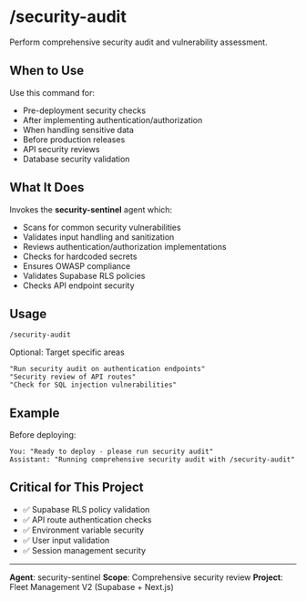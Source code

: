 # /security-audit

Perform comprehensive security audit and vulnerability assessment.

## When to Use

Use this command for:
- Pre-deployment security checks
- After implementing authentication/authorization
- When handling sensitive data
- Before production releases
- API security reviews
- Database security validation

## What It Does

Invokes the **security-sentinel** agent which:
- Scans for common security vulnerabilities
- Validates input handling and sanitization
- Reviews authentication/authorization implementations
- Checks for hardcoded secrets
- Ensures OWASP compliance
- Validates Supabase RLS policies
- Checks API endpoint security

## Usage

```bash
/security-audit
```

Optional: Target specific areas
```
"Run security audit on authentication endpoints"
"Security review of API routes"
"Check for SQL injection vulnerabilities"
```

## Example

Before deploying:
```
You: "Ready to deploy - please run security audit"
Assistant: "Running comprehensive security audit with /security-audit"
```

## Critical for This Project

- ✅ Supabase RLS policy validation
- ✅ API route authentication checks
- ✅ Environment variable security
- ✅ User input validation
- ✅ Session management security

---

**Agent**: security-sentinel
**Scope**: Comprehensive security review
**Project**: Fleet Management V2 (Supabase + Next.js)
